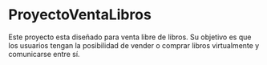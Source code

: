 # ProyectoVentaLibros
Este proyecto esta diseñado para venta libre de libros.
Su objetivo es que los usuarios tengan la posibilidad de vender o comprar libros virtualmente y comunicarse entre sí. 
